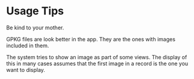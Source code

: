 # Usage Tips

Be kind to your mother.

GPKG files are look better in the app.  They are the ones with images included in them.

The system tries to show an image as part of some views.  The display of this in many cases assumes that the first image in a record is the one you want to display.




